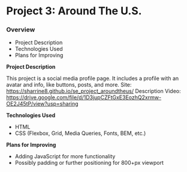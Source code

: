 # Project 3: Around The U.S.

### Overview

- Project Description
- Technologies Used
- Plans for Improving

**Project Description**

This project is a social media profile page. It includes a profile with an avatar and info, like buttons, posts, and more.
Site: https://sharrine8.github.io/se_project_aroundtheus/
Description Video: https://drive.google.com/file/d/1D3jupCZFtGxE3EozhQ2xrmw-OE2J45tP/view?usp=sharing

**Technologies Used**

- HTML
- CSS (Flexbox, Grid, Media Queries, Fonts, BEM, etc.)

**Plans for Improving**

- Adding JavaScript for more functionality
- Possibly padding or further positioning for 800+px viewport
